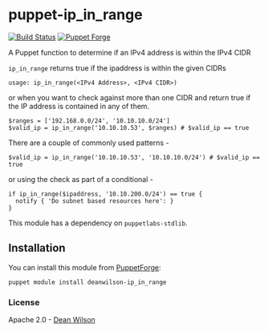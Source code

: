 # puppet-ip_in_range

[![Build Status](https://travis-ci.org/deanwilson/puppet-ip_in_range.svg?branch=main)](https://travis-ci.org/deanwilson/puppet-ip_in_range)
[![Puppet Forge](https://img.shields.io/puppetforge/v/deanwilson/ip_in_range.svg)](https://forge.puppetlabs.com/deanwilson/ip_in_range)

A Puppet function to determine if an IPv4 address is within the IPv4 CIDR

`ip_in_range` returns true if the ipaddress is within the given CIDRs

    usage: ip_in_range(<IPv4 Address>, <IPv4 CIDR>)

or when you want to check against more than one CIDR and return
true if the IP address is contained in any of them.

    $ranges = ['192.168.0.0/24', '10.10.10.0/24']
    $valid_ip = ip_in_range('10.10.10.53', $ranges) # $valid_ip == true

There are a couple of commonly used patterns -

    $valid_ip = ip_in_range('10.10.10.53', '10.10.10.0/24') # $valid_ip == true

or using the check as part of a conditional -

    if ip_in_range($ipaddress, '10.10.200.0/24') == true {
      notify { 'Do subnet based resources here': }
    }

This module has a dependency on `puppetlabs-stdlib`.

## Installation

You can install this module from [PuppetForge](https://forge.puppet.com/):

    puppet module install deanwilson-ip_in_range

### License

Apache 2.0 - [Dean Wilson](https://www.unixdaemon.net)
